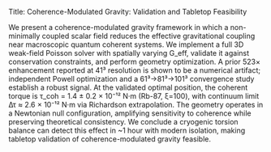 Title: Coherence-Modulated Gravity: Validation and Tabletop Feasibility

We present a coherence-modulated gravity framework in which a non-minimally coupled scalar field reduces the effective gravitational coupling near macroscopic quantum coherent systems. We implement a full 3D weak-field Poisson solver with spatially varying G_eff, validate it against conservation constraints, and perform geometry optimization. A prior 523× enhancement reported at 41³ resolution is shown to be a numerical artifact; independent Powell optimization and a 61³→81³→101³ convergence study establish a robust signal. At the validated optimal position, the coherent torque is τ_coh = 1.4 ± 0.2 × 10⁻¹² N·m (Rb-87, ξ=100), with continuum limit Δτ ≈ 2.6 × 10⁻¹² N·m via Richardson extrapolation. The geometry operates in a Newtonian null configuration, amplifying sensitivity to coherence while preserving theoretical consistency. We conclude a cryogenic torsion balance can detect this effect in ~1 hour with modern isolation, making tabletop validation of coherence-modulated gravity feasible.